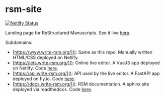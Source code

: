 # rsm-site

[![Netlify Status](https://api.netlify.com/api/v1/badges/23a5ff92-df6f-455d-b4e6-2dd859b28f55/deploy-status)](https://app.netlify.com/sites/rsm-site/deploys)


Landing page for ReStructured Manuscripts.  See it live [here](https://www.write-rsm.org).

Subdomains:
+ [https://www.write-rsm.org/]():  Same as this repo.  Manually written HTML/CSS deployed on Netlify.
+ [https://lets.write-rsm.org/]():  Online live editor.  A VueJS app deployed on Netlify.  Code [here](https://github.com/leotrs/rsm-edit).
+ [https://api.write-rsm.org/]():  API used by the live editor.  A FastAPI app deployed on fly.io.  Code [here](https://github.com/leotrs/rsm-api).
+ [https://docs.write-rsm.org/]():  RSM documentation.  A sphinx site deployed via readthedocs.  Code [here](https://github.com/leotrs/rsm/tree/main/docs).

